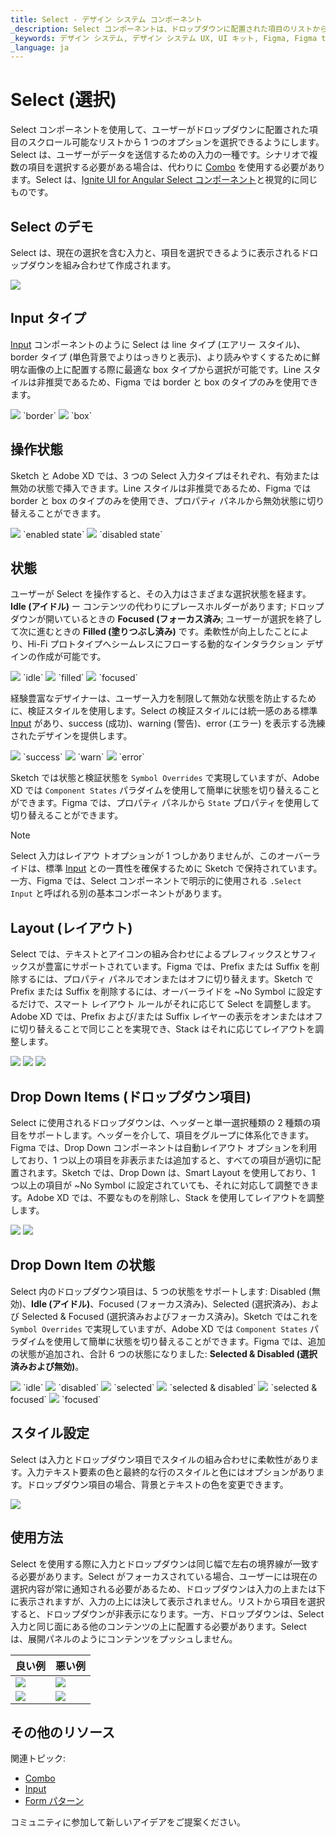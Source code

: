 ```yaml
---
title: Select - デザイン システム コンポーネント
_description: Select コンポーネントは、ドロップダウンに配置された項目のリストからの単一選択できます。
_keywords: デザイン システム, デザイン システム UX, UI キット, Figma, Figma to Angular, Figma からコードをエクスポート, Figma to HTML, Figma UI キット, Sketch, Ignite UI for Angular, Sketch to Angular, Angular, Angular デザイン システム, Sketch からコードをエクスポート, Angular 用のデザイン キット, Sketch HTML, Sketch to HTML, Sketch UI キット, Adobe XD, Adobe XD to Angular, Adobe XD からコードをエクスポート, Adobe XD to HTML, Adobe XD UI キット
_language: ja
---
```


# Select (選択)

Select コンポーネントを使用して、ユーザーがドロップダウンに配置された項目のスクロール可能なリストから 1 つのオプションを選択できるようにします。Select は、ユーザーがデータを送信するための入力の一種です。シナリオで複数の項目を選択する必要がある場合は、代わりに [Combo](combo.md) を使用する必要があります。Select は、[Ignite UI for Angular Select コンポーネント](https://jp.infragistics.com/products/ignite-ui-angular/angular/components/select.html)と視覚的に同じものです。

## Select のデモ

Select は、現在の選択を含む入力と、項目を選択できるように表示されるドロップダウンを組み合わせて作成されます。

<img class="responsive-img" src="../images/select_demo.png" srcset="../images/select_demo@2x.png 2x" />

## Input タイプ

[Input](input.md) コンポーネントのように Select は line タイプ (エアリー スタイル)、border タイプ (単色背景でよりはっきりと表示)、より読みやすくするために鮮明な画像の上に配置する際に最適な box タイプから選択が可能です。Line スタイルは非推奨であるため、Figma では border と box のタイプのみを使用できます。


<img class="responsive-img" src="../images/select_border.png" srcset="../images/select_border@2x.png 2x" />
`border`
<img class="responsive-img" src="../images/select_box.png" srcset="../images/select_box@2x.png 2x" />
`box`

## 操作状態

Sketch と Adobe XD では、3 つの Select 入力タイプはそれぞれ、有効または無効の状態で挿入できます。Line スタイルは非推奨であるため、Figma では border と box のタイプのみを使用でき、プロパティ パネルから無効状態に切り替えることができます。

<img class="responsive-img" src="../images/select_enabledstate.png" srcset="../images/select_enabledstate@2x.png 2x" />
`enabled state`
<img class="responsive-img" src="../images/select_disabledstate.png" srcset="../images/select_disabledstate@2x.png 2x" />
`disabled state`

## 状態

ユーザーが Select を操作すると、その入力はさまざまな選択状態を経ます。**Idle (アイドル)** ー コンテンツの代わりにプレースホルダーがあります; ドロップダウンが開いているときの **Focused (フォーカス済み**; ユーザーが選択を終了して次に進むときの **Filled (塗りつぶし済み)** です。柔軟性が向上したことにより、Hi-Fi プロトタイプへシームレスにフローする動的なインタラクション デザインの作成が可能です。


<img class="responsive-img" src="../images/select_idle.png" srcset="../images/select_idle@2x.png 2x" />
`idle`

<img class="responsive-img" src="../images/select_filled.png" srcset="../images/select_filled@2x.png 2x" />
`filled`

<img class="responsive-img" src="../images/select_focused.png" srcset="../images/select_focused@2x.png 2x" />
`focused`

経験豊富なデザイナーは、ユーザー入力を制限して無効な状態を防止するために、検証スタイルを使用します。Select の検証スタイルには統一感のある標準 [Input](input.md) があり、success (成功)、warning (警告)、error (エラー) を表示する洗練されたデザインを提供します。

<img class="responsive-img" src="../images/select_success.png" srcset="../images/select_success@2x.png 2x" />
`success`
<img class="responsive-img" src="../images/select_warning.png" srcset="../images/select_warning@2x.png 2x" />
`warn`
<img class="responsive-img" src="../images/select_error.png" srcset="../images/select_error@2x.png 2x" />
`error`

Sketch では状態と検証状態を `Symbol Overrides` で実現していますが、Adobe XD では `Component States` パラダイムを使用して簡単に状態を切り替えることができます。Figma では、プロパティ パネルから `State` プロパティを使用して切り替えることができます。

> [!NOTE]
> Select 入力はレイアウ トオプションが 1 つしかありませんが、このオーバーライドは、標準 [Input](input.md) との一貫性を確保するために Sketch で保持されています。一方、Figma では、Select コンポーネントで明示的に使用される `.Select Input` と呼ばれる別の基本コンポーネントがあります。

## Layout (レイアウト)

Select では、テキストとアイコンの組み合わせによるプレフィックスとサフィックスが豊富にサポートされています。Figma では、Prefix または Suffix を削除するには、プロパティ パネルでオンまたはオフに切り替えます。Sketch で Prefix または Suffix を削除するには、オーバーライドを ~No Symbol に設定するだけで、スマート レイアウト ルールがそれに応じて Select を調整します。Adobe XD では、Prefix および/または Suffix レイヤーの表示をオンまたはオフに切り替えることで同じことを実現でき、Stack はそれに応じてレイアウトを調整します。

<img class="responsive-img" src="../images/select_prefix.png" srcset="../images/select_prefix@2x.png 2x" />

<img class="responsive-img" src="../images/select_suffix.png" srcset="../images/select_suffix@2x.png 2x" />

<img class="responsive-img" src="../images/select_prefix+suffix.png" srcset="../images/select_prefix+suffix@2x.png 2x" />

## Drop Down Items (ドロップダウン項目)

Select に使用されるドロップダウンは、ヘッダーと単一選択種類の 2 種類の項目をサポートします。ヘッダーを介して、項目をグループに体系化できます。Figma では、Drop Down コンポーネントは自動レイアウト オプションを利用しており、1 つ以上の項目を非表示または追加すると、すべての項目が適切に配置されます。Sketch では、Drop Down は、Smart Layout を使用しており、1 つ以上の項目が ~No Symbol に設定されていても、それに対応して調整できます。Adobe XD では、不要なものを削除し、Stack を使用してレイアウトを調整します。

<img class="responsive-img" src="../images/select_item.png" srcset="../images/select_item@2x.png 2x" />

<img class="responsive-img" src="../images/select_header.png" srcset="../images/select_header@2x.png 2x" />

## Drop Down Item の状態

Select 内のドロップダウン項目は、5 つの状態をサポートします: Disabled (無効)、**Idle (アイドル)**、Focused (フォーカス済み)、Selected (選択済み)、および Selected & Focused (選択済みおよびフォーカス済み)。Sketch ではこれを `Symbol Overrides` で実現していますが、Adobe XD では `Component States` パラダイムを使用して簡単に状態を切り替えることができます。Figma では、追加の状態が追加され、合計 6 つの状態になりました: **Selected & Disabled (選択済みおよび無効)**。

<img class="responsive-img" src="../images/select_item_idle.png" srcset="../images/select_item_idle@2x.png 2x" />
`idle`
<img class="responsive-img" src="../images/select_item_disabled.png" srcset="../images/select_item_disabled@2x.png 2x" />
`disabled`
<img class="responsive-img" src="../images/select_item_selected.png" srcset="../images/select_item_selected@2x.png 2x" />
`selected`
<img class="responsive-img" src="../images/select_item_selected_disabled.png" srcset="../images/select_item_selected_disabled@2x.png 2x" />
`selected & disabled`
<img class="responsive-img" src="../images/select_item_selected_focused.png" srcset="../images/select_item_selected_focused@2x.png 2x" />
`selected & focused`
<img class="responsive-img" src="../images/select_item_focused.png" srcset="../images/select_item_focused@2x.png 2x" />
`focused`

## スタイル設定

Select は入力とドロップダウン項目でスタイルの組み合わせに柔軟性があります。入力テキスト要素の色と最終的な行のスタイルと色にはオプションがあります。ドロップダウン項目の場合、背景とテキストの色を変更できます。

<img class="responsive-img" src="../images/select_styling.png" srcset="../images/select_styling@2x.png 2x" />

## 使用方法

Select を使用する際に入力とドロップダウンは同じ幅で左右の境界線が一致する必要があります。Select がフォーカスされている場合、ユーザーには現在の選択内容が常に通知される必要があるため、ドロップダウンは入力の上または下に表示されますが、入力の上には決して表示されません。リストから項目を選択すると、ドロップダウンが非表示になります。一方、ドロップダウンは、Select 入力と同じ面にある他のコンテンツの上に配置する必要があります。Select は、展開パネルのようにコンテンツをプッシュしません。

| 良い例                                                                           | 悪い例                                                                            |
| ---------------------------------------------------------------------------- | -------------------------------------------------------------------------------- |
| <img class="responsive-img" src="../images/select_do1.png" srcset="../images/select_do1@2x.png 2x" /> | <img class="responsive-img" src="../images/select_dont1.png" srcset="../images/select_dont1@2x.png 2x" /> |
| <img class="responsive-img" src="../images/select_do2.png" srcset="../images/select_do2@2x.png 2x" /> | <img class="responsive-img" src="../images/select_dont2.png" srcset="../images/select_dont2@2x.png 2x" /> |

## その他のリソース

関連トピック:

- [Combo](combo.md)
- [Input](input.md)
- [Form パターン](../patterns/form.md)
  <div class="divider--half"></div>

コミュニティに参加して新しいアイデアをご提案ください。
